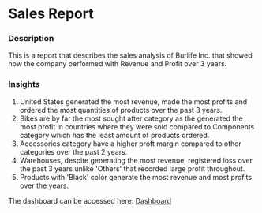 # Sales Report

### Description
This is a report that describes the sales analysis of Burlife Inc. that showed how the company performed with Revenue and Profit over 3 years.

### Insights
1.  United States generated the most revenue, made the most profits and ordered the most quantities of products over the past 3 years.
2.  Bikes are by far the most sought after category  as the generated the most profit in countries where they were sold compared to Components category which has the least amount of products ordered.
3.  Accessories category have a higher proft margin compared to other categories over the past 2 years.
4.  Warehouses, despite generating the most revenue, registered loss over the past 3 years unlike 'Others' that recorded large profit throughout.
5. Products with 'Black' color generate the most revenue and most profits over the years.

The dashboard can be accessed here: [Dashboard](https://app.powerbi.com/view?r=eyJrIjoiOWI4YmJmY2YtZjZjNS00ZWFjLTkwNTAtODEzNjllMTFmNmVlIiwidCI6ImFjYjY3YTYyLTRiOWQtNDhjZS04MmM0LTYyYjlmMjE2YjM5NyJ9)
